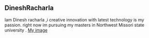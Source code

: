 ## DineshRacharla
Iam Dinesh racharla ,i creative innovation with latest technology is my passion. right now im pursuing my masters in Northwest Missori state university .
[My image](https://github.com/DineshRacharla468/my2-Racharla/blob/main/WhatsApp%20Image%202023-09-06%20at%2012.22.49%20PM.jpeg)
